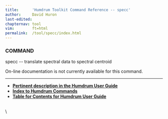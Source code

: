 ```yaml
---
title:		'Humdrum Toolkit Command Reference -- specc'
author:		David Huron
last-edited:
chapternav:	tool
vim:		ft=html
permalink:	/tool/specc/index.html
---
```


### COMMAND

<span class="tool">specc</span> -- translate spectral data to spectral centroid

On-line documentation is not currently available for this command.

------------------------------------------------------------------------



-   [**Pertinent description in the Humdrum User
    Guide**](../guide34.html#Interval_Vectors_Using_the_iv_Command)
-   [**Index to Humdrum Commands**](../commands.toc.html)
-   [**Table for Contents for Humdrum User Guide**](../guide.toc.html)

\
\
